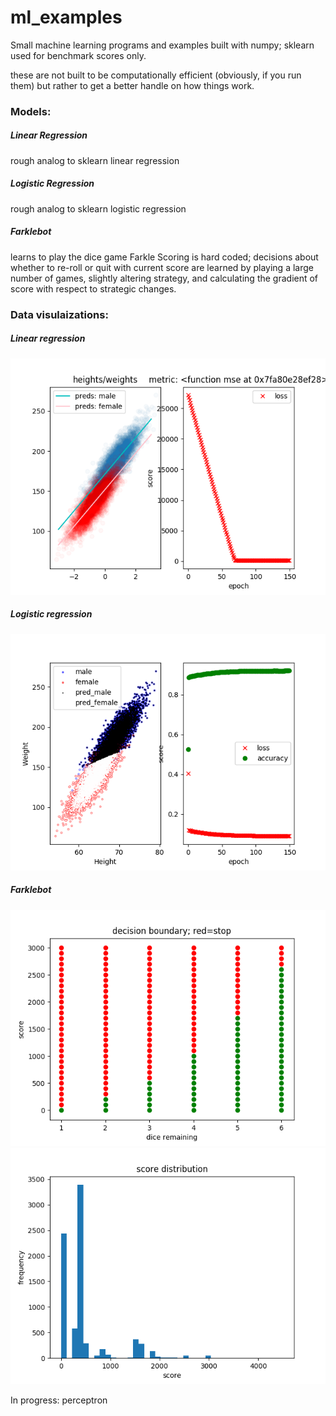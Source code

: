 # ml_examples

Small machine learning programs and examples built with numpy; sklearn used for benchmark scores only.

these are not built to be computationally efficient (obviously, if you run them) but rather to get a better handle on how things work.

### Models:
##### Linear Regression
rough analog to sklearn linear regression
##### Logistic Regression
rough analog to sklearn logistic regression
##### Farklebot
learns to play the dice game Farkle
Scoring is hard coded; decisions about whether to re-roll or quit with current score are learned by playing a large number of games, slightly altering strategy, and calculating the gradient of score with respect to strategic changes.


### Data visulaizations:
##### Linear regression
![linear results](https://github.com/notsambeck/ml_examples/blob/master/graphics/linear_regression_results.png)

##### Logistic regression
![logistic results](https://github.com/notsambeck/ml_examples/blob/master/graphics/logistic_regression_results.png)

##### Farklebot
![farkle_results1](https://github.com/notsambeck/ml_examples/blob/master/graphics/farkle_decision_boundary.png)
![farkle distribution](https://github.com/notsambeck/ml_examples/blob/master/graphics/farkle_optimal_score_distribution.png)

In progress: perceptron
